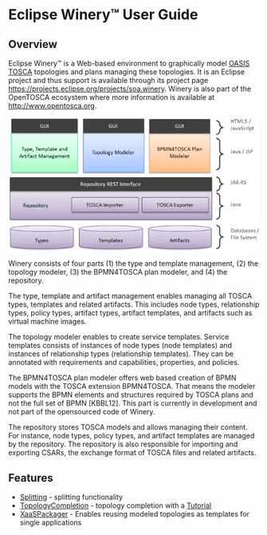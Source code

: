 # Eclipse Winery™ User Guide

## Overview

Eclipse Winery™ is a Web-based environment to graphically model [OASIS TOSCA](../tosca/) topologies and plans managing these topologies.
It is an Eclipse project and thus support is available through its project page <https://projects.eclipse.org/projects/soa.winery>.
Winery is also part of the OpenTOSCA ecosystem where more information is available at <http://www.opentosca.org>.

![Winery Components](graphics/WineryComponents.png)

Winery consists of four parts (1) the type and template management, (2) the topology modeler, (3) the BPMN4TOSCA plan modeler, and (4) the repository.

The type, template and artifact management enables managing all TOSCA types, templates and related artifacts.
This includes node types, relationship types, policy types, artifact types, artifact templates, and artifacts such as virtual machine images.

The topology modeler enables to create service templates.
Service templates consists of instances of node types (node templates) and instances of relationship types (relationship templates).
They can be annotated with requirements and capabilities, properties, and policies.

The BPMN4TOSCA plan modeler offers web based creation of BPMN models with the TOSCA extension BPMN4TOSCA.
That means the modeler supports the BPMN elements and structures required by TOSCA plans and not the full set of BPMN [KBBL12].
This part is currently in development and not part of the opensourced code of Winery.

The repository stores TOSCA models and allows managing their content. For instance, node types, policy types, and artifact templates are managed by the repository.
The repository is also responsible for importing and  exporting CSARs, the exchange format of TOSCA files and related artifacts.

## Features

- [Splitting](Splitting) - splitting functionality
- [TopologyCompletion](TopologyCompletion) - topology completion with a [Tutorial](TopologyCompletionTutorial)
- [XaaSPackager](XaaSPackager) - Enables reusing modeled topologies as templates for single applications
